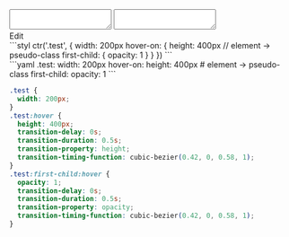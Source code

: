 <div data-size="390" class="code-cont" data-example="element-A">
    <div class="code">
        <div class="code-wrap">
            <textarea id="stylus"></textarea>
            <textarea id="css"></textarea>
            <div class="edit-code">
                <span>Edit</span>
            </div>
        </div>
    </div>
</div>


<div data-size="390" data-examples="stylus"></div>
```styl
ctr('.test', {
  width: 200px
  hover-on: {
    height: 400px
    // element -> pseudo-class
    first-child: {
      opacity: 1
    }
  }
})
```

<div data-size="390" data-examples="yaml"></div>
```yaml
.test:
  width: 200px
  hover-on:
    height: 400px
    # element -> pseudo-class
    first-child:
      opacity: 1
```

```css
.test {
  width: 200px;
}
.test:hover {
  height: 400px;
  transition-delay: 0s;
  transition-duration: 0.5s;
  transition-property: height;
  transition-timing-function: cubic-bezier(0.42, 0, 0.58, 1);
}
.test:first-child:hover {
  opacity: 1;
  transition-delay: 0s;
  transition-duration: 0.5s;
  transition-property: opacity;
  transition-timing-function: cubic-bezier(0.42, 0, 0.58, 1);
}
```

<div class="cf"></div>
